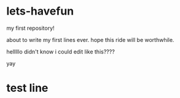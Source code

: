 # lets-havefun
my first repository!

about to write my first lines ever. hope this ride will be worthwhile.  

helllllo
didn't know i could edit like this????

yay

# test line
